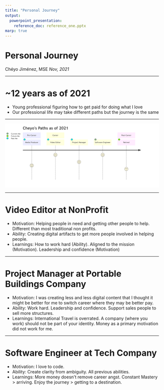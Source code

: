 ```yaml
---
title: "Personal Journey"
output:
  powerpoint_presentation:
    reference_doc: reference_one.pptx
marp: true
---
```


# Personal Journey

Chéyo Jiménez, MSE
_Nov, 2021_

---

# ~12 years as of 2021

* Young professional figuring how to get paid for doing what I love
* Our professional life may take different paths but the journey is the same

---



![](../media/journey_cheyo.png)

<!---::: notes

Not included here are college jobs that would not qualify. For example, working at as a package loader motivated me to not want to do that as a career. The same goes for summer helping family with home construction projects.

:::--->
---

# Video Editor at NonProfit

* Motivation: Helping people in need and getting other people to help. Different than most traditional non profits.
* Ability: Creating digital artifacts to get more people involved in helping people.
* Learnings: How to work hard (Ability). Aligned to the mission (Motivation). Leadership and confidence (Motivation)

---

# Project Manager at Portable Buildings Company

* Motivation: I was creating less and less digital content that I thought it might be better for me to switch career where they may be better pay.
* Ability: Work hard. Leadership and confidence. Support sales people to sell more structures.
* Learnings: International Travel is overrated. A company (where you work) should not be part of your identity. Money as a primary motivation did not work for me.

---

# Software Engineer at Tech Company

* Motivation: I love to code.
* Ability: Create clarity from ambiguity. All previous abilities. 
* Learnings: More money doesn't remove career angst. 
Constant Mastery > arriving. Enjoy the journey > getting to a destination.




